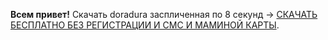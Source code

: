 **Всем привет!**
Скачать doradura заспличенная по 8 секунд -> [СКАЧАТЬ БЕСПЛАТНО БЕЗ РЕГИСТРАЦИИ И СМС И МАМИНОЙ КАРТЫ](https://github.com/alekami649/cdn/raw/master/doradura-by-8sec.zip).
